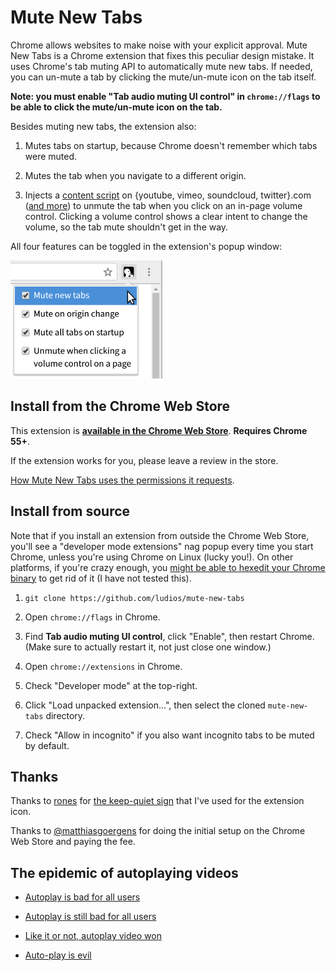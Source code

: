 Mute New Tabs
===
Chrome allows websites to make noise with your explicit approval.  Mute New Tabs
is a Chrome extension that fixes this peculiar design mistake.  It uses Chrome's
tab muting API to automatically mute new tabs.  If needed, you can un-mute a
tab by clicking the mute/un-mute icon on the tab itself.

**Note: you must enable "Tab audio muting UI control" in `chrome://flags` to be
able to click the mute/un-mute icon on the tab.**

Besides muting new tabs, the extension also:

1.	Mutes tabs on startup, because Chrome doesn't remember which tabs were
	muted.

2.	Mutes the tab when you navigate to a different origin.

3.	Injects a [content script](https://github.com/ludios/mute-new-tabs/blob/master/unmute_content.js)
	on {youtube, vimeo, soundcloud, twitter}.com
	([and more](https://github.com/ludios/mute-new-tabs/blob/master/manifest.json#L21))
	to unmute the tab when you click on an in-page volume control.  Clicking a
   volume control shows a clear intent to change the volume, so the tab mute
   shouldn't get in the way.

All four features can be toggled in the extension's popup window:

<img src="screenshot.png" alt="Screenshot of menu showing 'Mute new tabs',
'Mute on origin change', 'Mute all tabs on startup', and
'Unmute when clicking a volume control on a page'" width="243" height="189">


## Install from the Chrome Web Store

This extension is **[available in the Chrome Web Store](https://chrome.google.com/webstore/detail/mute-new-tabs/inggmeoccpodpdhmejgmgagmmcdgdkih)**.  **Requires Chrome 55+**.

If the extension works for you, please leave a review in the store.

[How Mute New Tabs uses the permissions it requests](https://github.com/ludios/mute-new-tabs/issues/7#issue-212052383).


## Install from source

Note that if you install an extension from outside the Chrome Web Store, you'll see a
"developer mode extensions" nag popup every time you start Chrome, unless you're
using Chrome on Linux (lucky you!).  On other platforms, if you're crazy enough, you
[might be able to hexedit your Chrome binary](http://stackoverflow.com/questions/23055651/disable-developer-mode-extensions-pop-up)
to get rid of it (I have not tested this).

1.	`git clone https://github.com/ludios/mute-new-tabs`

2.	Open `chrome://flags` in Chrome.

3.	Find **Tab audio muting UI control**, click "Enable", then restart Chrome.
	(Make sure to actually restart it, not just close one window.)

4.	Open `chrome://extensions` in Chrome.

5.	Check "Developer mode" at the top-right.

6.	Click "Load unpacked extension...", then select the cloned `mute-new-tabs` directory.

7.	Check "Allow in incognito" if you also want incognito tabs to be muted by default.


## Thanks

Thanks to [rones](https://openclipart.org/user-detail/rones) for
[the keep-quiet sign](https://openclipart.org/detail/219746/keep-quiet-sign) that I've used for the extension icon.

Thanks to [@matthiasgoergens](https://github.com/matthiasgoergens) for doing the initial setup on the Chrome Web Store and paying the fee.


## The epidemic of autoplaying videos

*	[Autoplay is bad for all users](http://www.punkchip.com/autoplay-is-bad-for-all-users/)

*	[Autoplay is still bad for all users](http://www.punkchip.com/autoplay-is-still-bad-for-all-users/)

*	[Like it or not, autoplay video won](http://digiday.com/publishers/autoplay-video-beat-regular-video-sorry-guys/)

*	[Auto-play is evil](https://askleo.com/auto-play-is-evil/)
